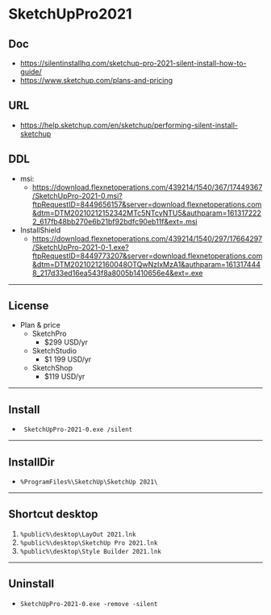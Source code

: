 # SketchUpPro2021

## Doc
* https://silentinstallhq.com/sketchup-pro-2021-silent-install-how-to-guide/
* https://www.sketchup.com/plans-and-pricing

## URL
* https://help.sketchup.com/en/sketchup/performing-silent-install-sketchup

## DDL
* msi:
  * https://download.flexnetoperations.com/439214/1540/367/17449367/SketchUpPro-2021-0.msi?ftpRequestID=8449656157&server=download.flexnetoperations.com&dtm=DTM20210212152342MTc5NTcyNTU5&authparam=1613172222_617fb48bb270e6b21bf92bdfc90eb11f&ext=.msi
* InstallShield
  * https://download.flexnetoperations.com/439214/1540/297/17664297/SketchUpPro-2021-0-1.exe?ftpRequestID=8449773207&server=download.flexnetoperations.com&dtm=DTM20210212160048OTQwNzIxMzA1&authparam=1613174448_217d33ed16ea543f8a8005b1410656e4&ext=.exe

---

## License
* Plan & price
  * SketchPro
    * $299 USD/yr
  * SketchStudio
    * $1 199 USD/yr
  * SketchShop
    * $119 USD/yr

---

## Install
* `	SketchUpPro-2021-0.exe /silent`

---

## InstallDir
* `%ProgramFiles%\SketchUp\SketchUp 2021\`

---

## Shortcut desktop
1) `%public%\desktop\LayOut 2021.lnk` 
2) `%public%\desktop\SketchUp Pro 2021.lnk`
3) `%public%\desktop\Style Builder 2021.lnk`

---

## Uninstall
* `SketchUpPro-2021-0.exe -remove -silent`
